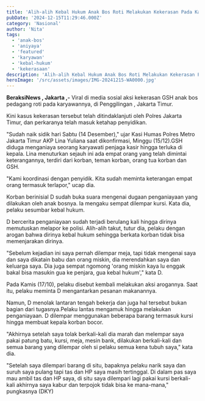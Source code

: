 ```yaml
---
title: 'Alih-alih Kebal Hukum Anak Bos Roti Melakukan Kekerasan Pada Karyawan'
pubDate: '2024-12-15T11:29:46.000Z'
category: 'Nasional'
author: 'Nita'
tags:
  - 'anak-bos'
  - 'aniyaya'
  - 'featured'
  - 'karyawan'
  - 'kebal-hukum'
  - 'kekerasaan'
description: 'Alih-alih Kebal Hukum Anak Bos Roti Melakukan Kekerasan Pada Karyawan'
heroImage: '/src/assets/images/IMG-20241215-WA0000.jpg'
---
```


**BeraksiNews , Jakarta ,-** Viral di media sosial aksi kekerasan GSH anak bos pedagang roti pada karyawannya, di Penggilingan , Jakarta Timur.

Kini kasus kekerasan tersebut telah ditindaklanjuti oleh Polres Jakarta Timur, dan perkaranya telah masuk ketahap penyidikan.

"Sudah naik sidik hari Sabtu (14 Desember)," ujar Kasi Humas Polres Metro Jakarta Timur AKP Lina Yuliana saat dikonfirmasi, Minggu (15/12).GSH diduga menganiaya seorang karyawati penjaga kasir hingga terluka di kepala. Lina menuturkan sejauh ini ada empat orang yang telah dimintai keterangannya, terdiri dari korban, teman korban, orang tua korban dan GSH.

"Kami koordinasi dengan penyidik. Kita sudah meminta keterangan empat orang termasuk terlapor," ucap dia.

Korban berinisial D sudah buka suara mengenai dugaan penganiayaan yang dilakukan oleh anak bosnya. Ia mengaku sempat dilempar kursi. Kata dia, pelaku sesumbar kebal hukum.

D bercerita penganiayaan sudah terjadi berulang kali hingga dirinya memutuskan melapor ke polisi. Alih-alih takut, tutur dia, pelaku dengan arogan bahwa dirinya kebal hukum sehingga berkata korban tidak bisa memenjarakan dirinya.

"Sebelum kejadian ini saya pernah dilempar meja, tapi tidak mengenai saya dan saya dikatain babu dan orang miskin, dia merendahkan saya dan keluarga saya. Dia juga sempat ngomong 'orang miskin kaya lu enggak bakal bisa masukin gua ke penjara, gua kebal hukum'," kata D.

Pada Kamis (17/10), pelaku disebut kembali melakukan aksi arogannya. Saat itu, pelaku meminta D mengantarkan pesanan makanannya.

Namun, D menolak lantaran tengah bekerja dan juga hal tersebut bukan bagian dari tugasnya.Pelaku lantas mengamuk hingga melakukan penganiayaan. D dilempar menggunakan beberapa barang termasuk kursi hingga membuat kepala korban bocor.

"Akhirnya setelah saya tolak berkali-kali dia marah dan melempar saya pakai patung batu, kursi, meja, mesin bank, dilakukan berkali-kali dan semua barang yang dilempar oleh si pelaku semua kena tubuh saya," kata dia.

"Setelah saya dilempari barang di situ, bapaknya pelaku narik saya dan suruh saya pulang tapi tas dan HP saya masih tertinggal. Di dalam pas saya mau ambil tas dan HP saya, di situ saya dilempari lagi pakai kursi berkali-kali akhirnya saya kabur dan terpojok tidak bisa ke mana-mana," pungkasnya (DKY)
